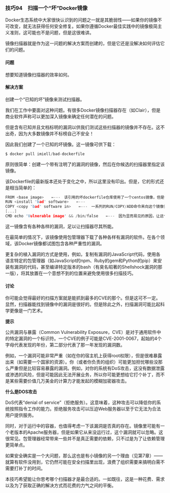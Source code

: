 ### 技巧94　扫描一个“坏”Docker镜像

Docker生态系统中大家很快认识到的问题之一就是其脆弱性——如果你的镜像不可改变，就无法获得任何安全修复。如果你遵循Docker最佳实践中的镜像极简主义准则，这可能也不是问题，但是这很难讲。

镜像扫描器就是作为这一问题的解决方案而创建的，但是它还是没解决如何评估它们的问题。

#### 问题

想要知道镜像扫描器的效率如何。

#### 解决方案

创建一个“已知的坏”镜像来测试扫描器。

我们在工作中要面对这种问题。有很多Docker镜像扫描器存在（如Clair），但是商业软件声称可以更加深入镜像来确定任何潜在的问题。

但是含有已知并且文档标明的漏洞以供我们测试这些扫描器的镜像并不存在。这不出奇，因为大多数镜像并不标榜自己不安全！

因此我们创建了一个已知的坏镜像。这一镜像可供下载：

```c
$ docker pull imiell/bad-dockerfile
```

原则很简单：创建一个带有注明了的漏洞的镜像，然后在你候选的扫描器里指定该镜像。

该Dockerfile的最新版本还处于变化之中，所以这里没有印出。但是，它的形式还是相当简单的：

```c
FROM <base image>　　⇽---　该引用的坏dockerfile仓库使用了一个centos镜像，但是你可以换成接近你自己的基础镜像的镜像
RUN <install 'bad' software>　　⇽---　
COPY <copy 'bad' software in>　　⇽---　一系列的RUN/COPY/ADD命令来向这个镜像安装有漏洞的软件
[...]
CMD echo 'Vulnerable image' && /bin/false　　⇽---　因为显而易见的原因，让这个镜像尽量不允许自己执行的CMD命令
```

这一镜像含有各种各样的漏洞，足以让扫描器尽其所能。

在最简单的情况下，该镜像使用包管理器下载了各种各样有漏洞的软件。在各个领域，该Docker镜像都试图包含各种严重性的漏洞。

更复杂的植入漏洞的方式是使用，例如，复制有漏洞的JavaScript代码，使用各语言特定的包管理器（如JavaScript的npm、Ruby的gem和Python的pip）来安装有漏洞的代码，甚至编译特定版本的bash（有臭名昭著的Shellshock漏洞的那一版），将其放置在一个意想不到的位置来避免使用很多扫描技巧。

#### 讨论

你可能会觉得最好的扫描方案就是能抓到最多的CVE的那个。但是这可不一定。显然，扫描器能找到镜像中的漏洞是很好的。但是除此之外，扫描漏洞可能比起科学更像是一门艺术。



**提示**

公共漏洞与暴露（Common Vulnerability Exposure，CVE）是对于通用软件中的特定漏洞的一个标识符。一个CVE的例子可能是CVE-2001-0067，起始的4个字母代表发现的年份，第二部分代表了那一年发现的漏洞数。



例如，一个漏洞可能非常严重（如在你的宿主机上获得root权限），但是很难暴露出来（如需要一个国家的资源）。你（或者你负责的组织）可能更加担忧哪些没那么严重但是比较容易暴露的漏洞。例如，对你的系统有DoS攻击，这没有数据泄露或渗透的风险，但是可能因此无法开展业务，所以你可能更想给它打个补丁，而不是某些需要价值几万美金的计算力才能发起的模糊加密器攻击。



**什么是DOS攻击**

DoS代表“denial of service”（拒绝服务）。这意味着，这种攻击可以降低你的系统按照指令工作的能力。拒绝服务攻击可以压迫Web服务器以至于它无法为合法用户提供服务。



同时，对于运行中的容器，也值得考虑一下该漏洞是否真的存在。镜像里可能有一个老版本的Apache服务器，但是如果它从来没运行过，这个漏洞就可以忽略。这很常见。包管理器经常带来一些并不是真正需要的依赖，只不过是为了让依赖管理更简单点。

如果安全确实是一个大问题，那么这也是有小镜像的另一个理由（见第7章）——就算有软件没用到，它仍然可能在安全扫描里出现，浪费了组织需要来搞明白需不需要打补丁的时间。

本技巧希望能让你思考哪个扫描器才是最合适的。一如既往，这是一种花费、需求以及为了获取正确的解决方式而花费的力气之间的平衡。

